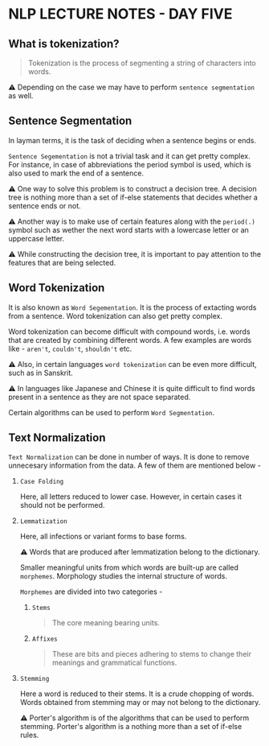 # NLP LECTURE NOTES - DAY FIVE

## What is tokenization?

> Tokenization is the process of segmenting a string of characters into words.

:warning: Depending on the case we may have to perform ```sentence segmentation``` as well.

## Sentence Segmentation

In layman terms, it is the task of deciding when a sentence begins or ends.

```Sentence Segementation``` is not a trivial task and it can get pretty complex. For instance, in case of abbreviations the period symbol is used, which is also used to mark the end of a sentence. 

:warning: One way to solve this problem is to construct a decision tree. A decision tree is nothing more than a set of if-else statements that decides whether a sentence ends or not.

:warning: Another way is to make use of certain features along with the ```period(.)``` symbol such as wether the next word starts with a lowercase letter or an uppercase letter.

:warning: While constructing the decision tree, it is important to pay attention to the features that are being selected. 

## Word Tokenization

It is also known as ```Word Segementation```. It is the process of extacting words from a sentence. Word tokenization can also get pretty complex. 

Word tokenization can become difficult with compound words, i.e. words that are created by combining different words. A few examples are words like - ```aren't```, ```couldn't```, ```shouldn't``` etc. 

:warning: Also, in certain languages ```word tokenization``` can be even more difficult, such as in Sanskrit. 

:warning: In languages like Japanese and Chinese it is quite difficult to find words present in a sentence as they are not space separated. 

Certain algorithms can be used to perform ```Word Segmentation```.

## Text Normalization 

```Text Normalization``` can be done in number of ways. It is done to remove unnecesary information from the data. A few of them are mentioned below - 

1.  ```Case Folding```

    Here, all letters reduced to lower case. However, in certain cases it should not be performed. 

1.  ```Lemmatization```

    Here, all infections or variant forms to base forms. 

    :warning: Words that are produced after lemmatization belong to the dictionary.

    Smaller meaningful units from which words are built-up are called ```morphemes```. Morphology studies the internal structure of words. 

    ```Morphemes``` are divided into two categories -

    1.  ```Stems```

        > The core meaning bearing units.

    1.  ```Affixes```

        > These are bits and pieces adhering to stems to change their meanings and grammatical functions.

1.  ```Stemming```

    Here a word is reduced to their stems. It is a crude chopping of words. Words obtained from stemming may or may not belong to the dictionary. 

    :warning: Porter's algorithm is of the algorithms that can be used to perform stemming. Porter's algorithm is a nothing more than a set of if-else rules.